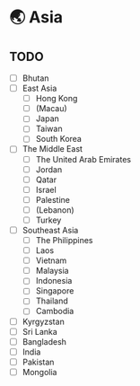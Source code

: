 # 🌏 Asia

## TODO

* [ ] Bhutan&#x20;
* [ ] East Asia
  * [ ] Hong Kong&#x20;
  * [ ] (Macau)&#x20;
  * [ ] Japan
  * [ ] Taiwan&#x20;
  * [ ] South Korea&#x20;
* [ ] The Middle East
  * [ ] The United Arab Emirates&#x20;
  * [ ] Jordan&#x20;
  * [ ] Qatar&#x20;
  * [ ] Israel&#x20;
  * [ ] Palestine&#x20;
  * [ ] (Lebanon)&#x20;
  * [ ] Turkey
* [ ] Southeast Asia
  * [ ] The Philippines&#x20;
  * [ ] Laos&#x20;
  * [ ] Vietnam&#x20;
  * [ ] Malaysia&#x20;
  * [ ] Indonesia&#x20;
  * [ ] Singapore&#x20;
  * [ ] Thailand&#x20;
  * [ ] Cambodia&#x20;
* [ ] Kyrgyzstan&#x20;
* [ ] Sri Lanka&#x20;
* [ ] Bangladesh&#x20;
* [ ] India&#x20;
* [ ] Pakistan&#x20;
* [ ] Mongolia

